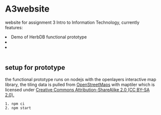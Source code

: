 # A3website
website for assignment 3 Intro to Information Technology, currently features:
<br>

<li>Demo of HerbDB functional prototype</li>
<li></li>
<li></li>
<br>

## setup for prototype
the functional prototype runs on nodejs with the openlayers interactive map library, the tiling data is pulled from <a href="https://www.openstreetmap.org/copyright">OpenStreetMaps</a> with maptiler which is licensed under <a href="https://creativecommons.org/licenses/by-sa/2.0/">Creative Commons Attribution-ShareAlike 2.0 (CC BY-SA 2.0).</a>
```
1. npm ci
2. npm start
```